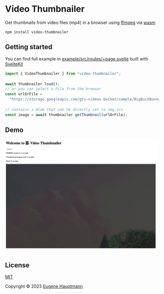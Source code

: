 # Video Thumbnailer

Get thumbnails from video files (mp4) in a browser using [ffmpeg](https://ffmpeg.org) via [wasm](https://webassembly.org)

```shell
npm install video-thumbnailer
```

## Getting started

You can find full example in [example/src/routes/+page.svelte](example/src/routes/+page.svelte) built with [SvelteKit](https://kit.svelte.dev)

```typescript
import { VideoThumbnailer } from "video-thumbnailer";

await thumbnailer.load();
// or you can select a File from the browser
const urlOrFile =
  "https://storage.googleapis.com/gtv-videos-bucket/sample/BigBuckBunny.mp4";

// contains a Blob that can be directly set to img.src
const image = await thumbnailer.getThumbnail(urlOrFile);
```

## Demo

![Demo](./docs/demo.png)

## License

[MIT](./LICENSE)

Copyright © 2023 [Eugene Hauptmann](http://twitter.com/eugenehp)
